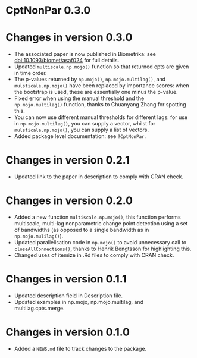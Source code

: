 # CptNonPar 0.3.0

# Changes in version 0.3.0

* The associated paper is now published in Biometrika: see 
<doi:10.1093/biomet/asaf024> for full details.
* Updated `multiscale.np.mojo()` function so that returned cpts are given in time order.
* The p-values returned by `np.mojo()`, `np.mojo.multilag()`, and `mulsticale.np.mojo()` 
have been replaced by importance scores: when the bootstrap is used, these are essentially one minus the p-value. 
* Fixed error when using the manual threshold and the `np.mojo.multilag()` function, thanks to 
Chuanyang Zhang for spotting this.
* You can now use different manual thresholds for different lags: for use 
in `np.mojo.multilag()`, you can supply a vector, whilst for `mulsticale.np.mojo()`, you can supply a list of vectors.
* Added package level documentation: see `?CptNonPar`.

# Changes in version 0.2.1

* Updated link to the paper in description to comply with CRAN check.

# Changes in version 0.2.0

* Added a new function `multiscale.np.mojo()`, this function performs multiscale, multi-lag 
nonparametric change point detection using a set of bandwidths (as opposed 
to a single bandwidth as in `np.mojo.mulilag()`).
* Updated parallelisation code in `np.mojo()` to avoid unnecessary call to `closeAllConnections()`, thanks to 
Henrik Bengtsson for highlighting this.
* Changed uses of itemize in .Rd files to comply with CRAN check.

# Changes in version 0.1.1

* Updated description field in Description file.
* Updated examples in np.mojo, np.mojo.multilag, and multilag.cpts.merge.

# Changes in version 0.1.0

* Added a `NEWS.md` file to track changes to the package.
